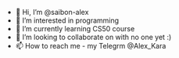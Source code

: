 - 👋 Hi, I’m @saibon-alex
- 👀 I’m interested in programming
- 🌱 I’m currently learning CS50 course
- 💞️ I’m looking to collaborate on with no one yet :)
- 📫 How to reach me - my Telegrm @Alex_Kara

<!---
saibon-alex/saibon-alex is a ✨ special ✨ repository because its `README.md` (this file) appears on your GitHub profile.
You can click the Preview link to take a look at your changes.
--->
